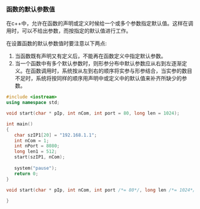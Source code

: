 
### 函数的默认参数值

在c++中，允许在函数的声明或定义时候给一个或多个参数指定默认值。这样在调用时，可以不给出参数，而按指定的默认值进行工作。

在设置函数的默认参数值时要注意以下两点:
1) 当函数既有声明又有定义后，不能再在函数定义中指定默认参数。
2) 当一个函数中有多个默认参数时，则形参分布中默认参数应从右到左逐渐定义。在函数调用时，系统按从左到右的顺序将实参与形参结合，当实参的数目不足时，系统将按同样的顺序用声明中或定义中的默认值来补齐所缺少的参数。

```c++
#include <iostream>
using namespace std;

void start(char * pIp, int nCom, int port = 80, long len = 1024);

int main()
{
   char szIP1[20] = "192.168.1.1";
   int nCom = 1;
   int nPort = 8080;
   long len1 = 512;
   start(szIP1, nCom);
   
   system("pause");
   return 0;
}

void start(char * pIp, int nCom, int port /*= 80*/, long len /*= 1024*/){
   
}
```
